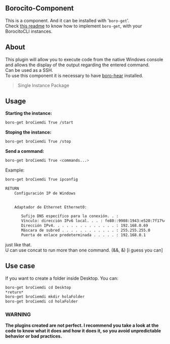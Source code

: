 
## Borocito-Component
This is a component. And it can be installed with '`boro-get`'.  
Check [this readme](https://github.com/Zhenboro/borocito-components/blob/dev/boro-get/README.md) to know how to implement `boro-get`, with your BorocitoCLI instances.  

## About
This plugin will allow you to execute code from the native Windows console and allows the display of the output regarding the entered command.  
Can be used as a SSH.  
To use this component it is necessary to have [boro-hear](https://github.com/Zhenboro/borocito-components/blob/dev/boro-hear/README.md) installed.  

> Single Instance Package

## Usage
**Starting the instance:**  
```bash
boro-get broCiemdi True /start
```
**Stoping the instance:**  
```bash
boro-get broCiemdi True /stop
```
**Send a command:**  
```bash
boro-get broCiemdi True <commands...>
```
Example:  
```bash
boro-get broCiemdi True ipconfig
```
```bash
RETURN
	Configuración IP de Windows
	

	Adaptador de Ethernet Ethernet0:

	   Sufijo DNS específico para la conexión. . :
	   Vínculo: dirección IPv6 local. . . : fe80::9908:1943:e520:7f17%4
	   Dirección IPv4. . . . . . . . . . . . . . : 192.168.0.69
	   Máscara de subred . . . . . . . . . . . . : 255.255.255.0
	   Puerta de enlace predeterminada . . . . . : 192.168.0.1

```
just like that.  
U can use concat to run more than one command. (&&, &) [i guess you can]  

## Use case
If you want to create a folder inside Desktop. You can:  
```bash
boro-get broCiemdi cd Desktop
*return*
boro-get broCiemdi mkdir holaFolder
boro-get broCiemdi cd holaFolder
```

### WARNING
**The plugins created are not perfect. I recommend you take a look at the code to know what it does and how it does it, so you avoid unpredictable behavior or bad practices.**
